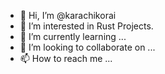 - 👋 Hi, I’m @karachikorai
- 👀 I’m interested in Rust Projects.
- 🌱 I’m currently learning ...
- 💞️ I’m looking to collaborate on ...
- 📫 How to reach me ...

<!---
karachikorai/karachikorai is a ✨ special ✨ repository because its `README.md` (this file) appears on your GitHub profile.
You can click the Preview link to take a look at your changes.
--->
